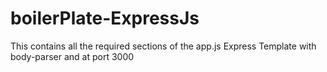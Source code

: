 # boilerPlate-ExpressJs
This contains all the required  sections of the app.js Express Template with body-parser and at port 3000

